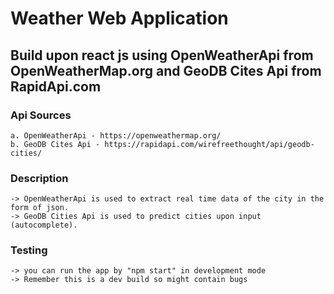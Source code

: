 # Weather Web Application
## Build upon react js using OpenWeatherApi from OpenWeatherMap.org and GeoDB Cites Api from RapidApi.com 

### Api Sources
    a. OpenWeatherApi - https://openweathermap.org/
    b. GeoDB Cites Api - https://rapidapi.com/wirefreethought/api/geodb-cities/

### Description
    -> OpenWeatherApi is used to extract real time data of the city in the form of json.
    -> GeoDB Cities Api is used to predict cities upon input (autocomplete).

### Testing
    -> you can run the app by "npm start" in development mode
    -> Remember this is a dev build so might contain bugs
